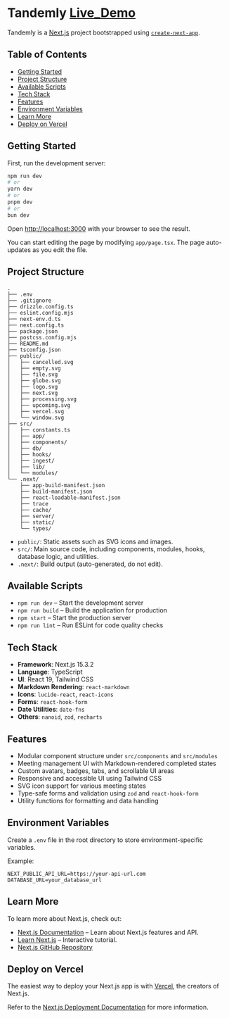 # Tandemly [Live_Demo](https://tandemly-isr.vercel.app)

Tandemly is a [Next.js](https://nextjs.org) project bootstrapped using [`create-next-app`](https://nextjs.org/docs/app/api-reference/cli/create-next-app).

## Table of Contents

- [Getting Started](#getting-started)
- [Project Structure](#project-structure)
- [Available Scripts](#available-scripts)
- [Tech Stack](#tech-stack)
- [Features](#features)
- [Environment Variables](#environment-variables)
- [Learn More](#learn-more)
- [Deploy on Vercel](#deploy-on-vercel)

## Getting Started

First, run the development server:

```bash
npm run dev
# or
yarn dev
# or
pnpm dev
# or
bun dev
```

Open [http://localhost:3000](http://localhost:3000) with your browser to see the result.

You can start editing the page by modifying `app/page.tsx`. The page auto-updates as you edit the file.

## Project Structure

```
.
├── .env
├── .gitignore
├── drizzle.config.ts
├── eslint.config.mjs
├── next-env.d.ts
├── next.config.ts
├── package.json
├── postcss.config.mjs
├── README.md
├── tsconfig.json
├── public/
│   ├── cancelled.svg
│   ├── empty.svg
│   ├── file.svg
│   ├── globe.svg
│   ├── logo.svg
│   ├── next.svg
│   ├── processing.svg
│   ├── upcoming.svg
│   ├── vercel.svg
│   └── window.svg
├── src/
│   ├── constants.ts
│   ├── app/
│   ├── components/
│   ├── db/
│   ├── hooks/
│   ├── ingest/
│   ├── lib/
│   └── modules/
└── .next/
    ├── app-build-manifest.json
    ├── build-manifest.json
    ├── react-loadable-manifest.json
    ├── trace
    ├── cache/
    ├── server/
    ├── static/
    └── types/
```

- `public/`: Static assets such as SVG icons and images.  
- `src/`: Main source code, including components, modules, hooks, database logic, and utilities.  
- `.next/`: Build output (auto-generated, do not edit).  

## Available Scripts

- `npm run dev` – Start the development server  
- `npm run build` – Build the application for production  
- `npm start` – Start the production server  
- `npm run lint` – Run ESLint for code quality checks  

## Tech Stack

- **Framework**: Next.js 15.3.2  
- **Language**: TypeScript  
- **UI**: React 19, Tailwind CSS  
- **Markdown Rendering**: `react-markdown`  
- **Icons**: `lucide-react`, `react-icons`  
- **Forms**: `react-hook-form`  
- **Date Utilities**: `date-fns`  
- **Others**: `nanoid`, `zod`, `recharts`

## Features

- Modular component structure under `src/components` and `src/modules`
- Meeting management UI with Markdown-rendered completed states
- Custom avatars, badges, tabs, and scrollable UI areas
- Responsive and accessible UI using Tailwind CSS
- SVG icon support for various meeting states
- Type-safe forms and validation using `zod` and `react-hook-form`
- Utility functions for formatting and data handling

## Environment Variables

Create a `.env` file in the root directory to store environment-specific variables.

Example:

```
NEXT_PUBLIC_API_URL=https://your-api-url.com
DATABASE_URL=your_database_url
```

## Learn More

To learn more about Next.js, check out:

- [Next.js Documentation](https://nextjs.org/docs) – Learn about Next.js features and API.
- [Learn Next.js](https://nextjs.org/learn) – Interactive tutorial.
- [Next.js GitHub Repository](https://github.com/vercel/next.js)

## Deploy on Vercel

The easiest way to deploy your Next.js app is with [Vercel](https://vercel.com), the creators of Next.js.

Refer to the [Next.js Deployment Documentation](https://nextjs.org/docs/deployment) for more information.
